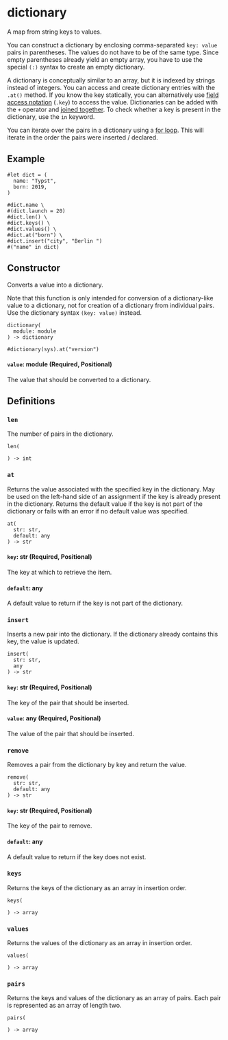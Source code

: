 # dictionary

A map from string keys to values.

You can construct a dictionary by enclosing comma-separated `key: value` pairs in parentheses. The values do not have to be of the same type. Since empty parentheses already yield an empty array, you have to use the special `(:)` syntax to create an empty dictionary.

A dictionary is conceptually similar to an array, but it is indexed by strings instead of integers. You can access and create dictionary entries with the `.at()` method. If you know the key statically, you can alternatively use [field access notation](/docs/reference/scripting/#fields) (`.key`) to access the value. Dictionaries can be added with the `+` operator and [joined together](/docs/reference/scripting/#blocks). To check whether a key is present in the dictionary, use the `in` keyword.

You can iterate over the pairs in a dictionary using a [for loop](/docs/reference/scripting/#loops). This will iterate in the order the pairs were inserted / declared.

## Example

```typst
#let dict = (
  name: "Typst",
  born: 2019,
)

#dict.name \
#(dict.launch = 20)
#dict.len() \
#dict.keys() \
#dict.values() \
#dict.at("born") \
#dict.insert("city", "Berlin ")
#("name" in dict)
```

## Constructor

Converts a value into a dictionary.

Note that this function is only intended for conversion of a dictionary-like value to a dictionary, not for creation of a dictionary from individual pairs. Use the dictionary syntax `(key: value)` instead.

```
dictionary(
  module: module
) -> dictionary
```

```typst
#dictionary(sys).at("version")
```

#### `value`: module (Required, Positional)

The value that should be converted to a dictionary.

## Definitions

### `len`

The number of pairs in the dictionary.

```
len(
  
) -> int
```

### `at`

Returns the value associated with the specified key in the dictionary. May be used on the left-hand side of an assignment if the key is already present in the dictionary. Returns the default value if the key is not part of the dictionary or fails with an error if no default value was specified.

```
at(
  str: str,
  default: any
) -> str
```

#### `key`: str (Required, Positional)

The key at which to retrieve the item.

#### `default`: any

A default value to return if the key is not part of the dictionary.

### `insert`

Inserts a new pair into the dictionary. If the dictionary already contains this key, the value is updated.

```
insert(
  str: str,
  any
) -> str
```

#### `key`: str (Required, Positional)

The key of the pair that should be inserted.

#### `value`: any (Required, Positional)

The value of the pair that should be inserted.

### `remove`

Removes a pair from the dictionary by key and return the value.

```
remove(
  str: str,
  default: any
) -> str
```

#### `key`: str (Required, Positional)

The key of the pair to remove.

#### `default`: any

A default value to return if the key does not exist.

### `keys`

Returns the keys of the dictionary as an array in insertion order.

```
keys(
  
) -> array
```

### `values`

Returns the values of the dictionary as an array in insertion order.

```
values(
  
) -> array
```

### `pairs`

Returns the keys and values of the dictionary as an array of pairs. Each pair is represented as an array of length two.

```
pairs(
  
) -> array
```
